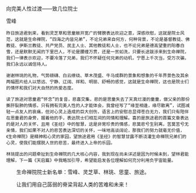 向完美人性过渡——致几位院士

雪峰


    昨日旅途君到来，看到灵芝草和思童敞开宽广的臂膀表达欢迎之意，深感欣慰，这就是院士风范，这就是生命禅院，“四海之内皆兄弟”，不论兄弟来自何方，何种背景，不论是基督教徒、佛教徒、伊斯兰教徒、共产党员、民主人士、其他教徒和人士，也不论兄弟是德高望重的阳春白雪，还是默默无闻的下里巴人，不论是腰缠万贯，还是一贫如洗，只要长途跋涉来到生命禅院，我们一律表示欢迎，不要冷落了兄弟，我们不怀疑任何兄弟的动机，宁愿上千次当，受万次骗，我们永远以诚信待人。

    谢谢林珧的礼物，气势磅礴、白云缭绕、草木茂盛、牛马成群的景象和想象的千年界景色及其余两幅图片给人以悠远、宁静、辽阔、祥和、明丽、舒畅的感觉，这就是生命禅院，这也是院士们的情怀和我们对大自然的热爱态度。

    读了旅途对思童君“怀念”的复音，悲喜交集，悲的是思童失去了天真烂漫的童童，做父亲的那份撕肝裂肺的情感，只有拥有完美人性的人才能体会，我曾经写了“缘至相逢，缘尽散离”，试图减轻一点友人的哀痛，但对心灵上造成的巨大创伤，语言上的安慰总显得苍白无力，我们只有陪伴在思童君的身旁，握着他的手，表达院士们相互间的同情和理解。喜的是旅途君的首篇文章表达的是对人的关怀，且用《圣经》中的智慧，这是非常珍贵的情感，悲莫悲兮生别离，苦莫苦兮无亲情，我们如果不对人的悲苦表达深切的关怀，一味地高谈阔论，那我们的努力就毫无价值，《生命禅院》是精神和心灵的家园，望旅途君用《圣经》的智慧甘露不断浇灌生命禅院兄弟们的心灵，使我们能摆脱人世的悲苦，最终进入上帝的乐园。

    林珧提出的问题牵扯到生命禅院的几大核心内容，我到现在尚未详述是因为时候未到，望林君能理解，下一篇《天启篇》中我略加引导，希望能启发各位理解如何充分利用负宇宙能量。

　　生命禅院院士新名单：雪峰、灵芝草、林珧、思童、旅途。

　　让我们用自己孱弱的脊梁背起人类的苦难和未来！



